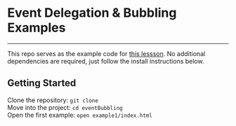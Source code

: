# Event Delegation & Bubbling Examples

---

This repo serves as the example code for
[this lessson](https://frontend.turing.io/lessons/module-1/event-bubbling-and-delegation.html). No additional dependencies are required, just follow the install instructions below.


## Getting Started
Clone the repository: `git clone`  
Move into the project: `cd eventBubbling`  
Open the first example: `open example1/index.html`  
